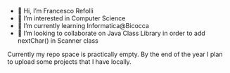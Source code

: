 - 👋 Hi, I’m Francesco Refolli
- 👀 I’m interested in Computer Science
- 🌱 I’m currently learning Informatica@Bicocca
- 💞️ I’m looking to collaborate on Java Class Library in order to add nextChar() in Scanner class

<!---
Franc3R3fo/Franc3R3fo is a ✨ special ✨ repository because its `README.md` (this file) appears on your GitHub profile.
You can click the Preview link to take a look at your changes.
My future projects:
  --  a working Shell
  --  a simple compiler for a new language
  --  a little x86_64 os
  --  a nice TestUnit Web Platform
--->
Currently my repo space is practically empty. 
By the end of the year I plan to upload some projects that I have locally.
